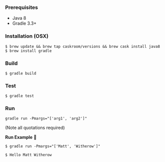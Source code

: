 
### Prerequisites

  - Java 8
  - Gradle 3.3+

### Installation (OSX)

```
$ brew update && brew tap caskroom/versions && brew cask install java8
$ brew install gradle
```

### Build

`$ gradle build`

### Test

`$ gradle test`

### Run

`gradle run -Pmargs="['arg1', 'arg2']"`

(Note all quotations required)

**Run Example** :rocket:

`$ gradle run -Pmargs="['Matt', 'Witherow']"`

`$ Hello Matt Witherow`
